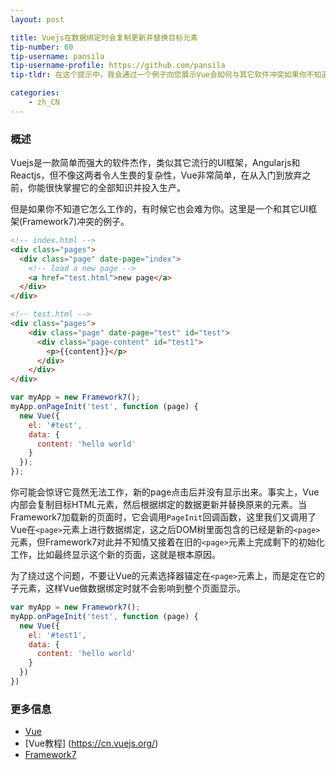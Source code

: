 ```yaml
---
layout: post

title: Vuejs在数据绑定时会复制更新并替换目标元素
tip-number: 60
tip-username: pansila
tip-username-profile: https://github.com/pansila
tip-tldr: 在这个提示中，我会通过一个例子向您展示Vue会如何与其它软件冲突如果你不知道这一点。

categories:
    - zh_CN
---
```


### 概述

Vuejs是一款简单而强大的软件杰作，类似其它流行的UI框架，Angularjs和Reactjs，但不像这两者令人生畏的复杂性，Vue非常简单，在从入门到放弃之前，你能很快掌握它的全部知识并投入生产。

但是如果你不知道它怎么工作的，有时候它也会难为你。这里是一个和其它UI框架(Framework7)冲突的例子。

```html
<!-- index.html -->
<div class="pages">
  <div class="page" date-page="index">
    <!-- load a new page -->
    <a href="test.html">new page</a>
  </div>
</div>

<!-- test.html -->
<div class="pages">
	<div class="page" date-page="test" id="test">
	  <div class="page-content" id="test1">
		<p>{{content}}</p>
	  </div>
	</div>
</div>
```

```js
var myApp = new Framework7();
myApp.onPageInit('test', function (page) {
  new Vue({
    el: '#test',
    data: {
      content: 'hello world'
    }
  });
});
```

你可能会惊讶它竟然无法工作，新的page点击后并没有显示出来。事实上，Vue内部会复制目标HTML元素，然后根据绑定的数据更新并替换原来的元素。当Framework7加载新的页面时，它会调用`PageInit`回调函数，这里我们又调用了Vue在`<page>`元素上进行数据绑定，这之后DOM树里面包含的已经是新的`<page>`元素，但Framework7对此并不知情又接着在旧的`<page>`元素上完成剩下的初始化工作，比如最终显示这个新的页面，这就是根本原因。

为了绕过这个问题，不要让Vue的元素选择器锚定在`<page>`元素上，而是定在它的子元素，这样Vue做数据绑定时就不会影响到整个页面显示。

```js
var myApp = new Framework7();
myApp.onPageInit('test', function (page) {
  new Vue({
    el: '#test1',
    data: {
      content: 'hello world'
    }
  })
})
```

### 更多信息

- [Vue](https://github.com/Vuejs/Vue)
- [Vue教程] (https://cn.vuejs.org/)
- [Framework7](https://framework7.io/)
